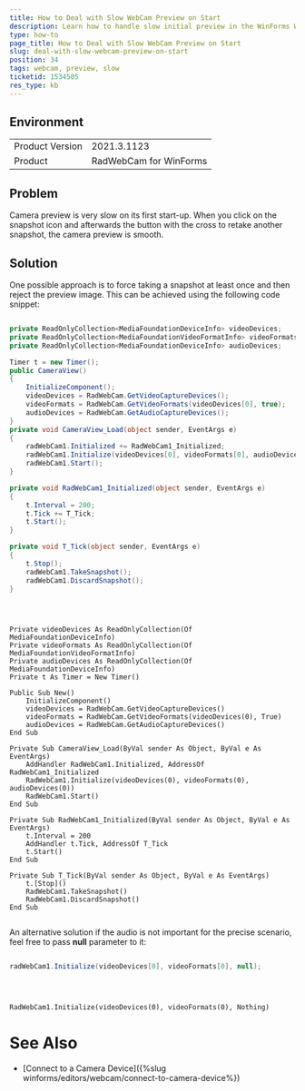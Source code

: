 ```yaml
---
title: How to Deal with Slow WebCam Preview on Start
description: Learn how to handle slow initial preview in the WinForms WebCam control.     
type: how-to
page_title: How to Deal with Slow WebCam Preview on Start
slug: deal-with-slow-webcam-preview-on-start
position: 34
tags: webcam, preview, slow
ticketid: 1534505 
res_type: kb
---
```


## Environment
<table>
	<tr>
		<td>Product Version</td>
		<td>2021.3.1123</td>
	</tr>
	<tr>
		<td>Product</td>
		<td>RadWebCam for WinForms</td>
	</tr>
</table>


## Problem

Camera preview is very slow on its first start-up. When you click on the snapshot icon and afterwards the button with the cross to retake another snapshot, the camera preview is smooth. 
 
## Solution

One possible approach is to force taking a snapshot at least once and then reject the preview image. This can be achieved using the following code snippet:


````C#

private ReadOnlyCollection<MediaFoundationDeviceInfo> videoDevices;
private ReadOnlyCollection<MediaFoundationVideoFormatInfo> videoFormats;
private ReadOnlyCollection<MediaFoundationDeviceInfo> audioDevices; 

Timer t = new Timer();
public CameraView()
{
    InitializeComponent();
    videoDevices = RadWebCam.GetVideoCaptureDevices();
    videoFormats = RadWebCam.GetVideoFormats(videoDevices[0], true);
    audioDevices = RadWebCam.GetAudioCaptureDevices(); 
} 
private void CameraView_Load(object sender, EventArgs e)
{
    radWebCam1.Initialized += RadWebCam1_Initialized;
    radWebCam1.Initialize(videoDevices[0], videoFormats[0], audioDevices[0]);
    radWebCam1.Start(); 
}

private void RadWebCam1_Initialized(object sender, EventArgs e)
{
    t.Interval = 200;
    t.Tick += T_Tick;
    t.Start();
}

private void T_Tick(object sender, EventArgs e)
{
    t.Stop();
    radWebCam1.TakeSnapshot();
    radWebCam1.DiscardSnapshot();
}

 
````
````VB.NET

Private videoDevices As ReadOnlyCollection(Of MediaFoundationDeviceInfo)
Private videoFormats As ReadOnlyCollection(Of MediaFoundationVideoFormatInfo)
Private audioDevices As ReadOnlyCollection(Of MediaFoundationDeviceInfo)
Private t As Timer = New Timer()

Public Sub New()
    InitializeComponent()
    videoDevices = RadWebCam.GetVideoCaptureDevices()
    videoFormats = RadWebCam.GetVideoFormats(videoDevices(0), True)
    audioDevices = RadWebCam.GetAudioCaptureDevices()
End Sub

Private Sub CameraView_Load(ByVal sender As Object, ByVal e As EventArgs)
    AddHandler RadWebCam1.Initialized, AddressOf RadWebCam1_Initialized
    RadWebCam1.Initialize(videoDevices(0), videoFormats(0), audioDevices(0))
    RadWebCam1.Start()
End Sub

Private Sub RadWebCam1_Initialized(ByVal sender As Object, ByVal e As EventArgs)
    t.Interval = 200
    AddHandler t.Tick, AddressOf T_Tick
    t.Start()
End Sub

Private Sub T_Tick(ByVal sender As Object, ByVal e As EventArgs)
    t.[Stop]()
    RadWebCam1.TakeSnapshot()
    RadWebCam1.DiscardSnapshot()
End Sub


````

An alternative solution if the audio is not important for the precise scenario, feel free to pass **null** parameter to it: 


````C#

radWebCam1.Initialize(videoDevices[0], videoFormats[0], null);

 
````
````VB.NET

RadWebCam1.Initialize(videoDevices(0), videoFormats(0), Nothing)

````

# See Also

* [Connect to a Camera Device]({%slug winforms/editors/webcam/connect-to-camera-device%})